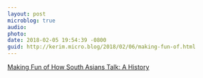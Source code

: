 ```yaml
---
layout: post
microblog: true
audio: 
photo: 
date: 2018-02-05 19:54:39 -0800
guid: http://kerim.micro.blog/2018/02/06/making-fun-of.html
---
```

[Making Fun of How South Asians Talk: A History](https://www.theatlantic.com/entertainment/archive/2018/02/trump-modi-india-south-asia-accent-apu/551696/)
